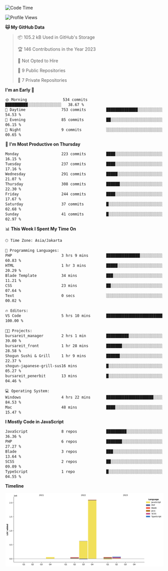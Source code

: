 <!--START_SECTION:waka-->
![Code Time](http://img.shields.io/badge/Code%20Time-102%20hrs%2021%20mins-blue)

![Profile Views](http://img.shields.io/badge/Profile%20Views-0-blue)

**🐱 My GitHub Data** 

> 📦 105.2 kB Used in GitHub's Storage 
 > 
> 🏆 146 Contributions in the Year 2023
 > 
> 🚫 Not Opted to Hire
 > 
> 📜 9 Public Repositories 
 > 
> 🔑 7 Private Repositories 
 > 
**I'm an Early 🐤** 

```text
🌞 Morning                534 commits         ██████████░░░░░░░░░░░░░░░   38.67 % 
🌆 Daytime                753 commits         ██████████████░░░░░░░░░░░   54.53 % 
🌃 Evening                85 commits          ██░░░░░░░░░░░░░░░░░░░░░░░   06.15 % 
🌙 Night                  9 commits           ░░░░░░░░░░░░░░░░░░░░░░░░░   00.65 % 
```
📅 **I'm Most Productive on Thursday** 

```text
Monday                   223 commits         ████░░░░░░░░░░░░░░░░░░░░░   16.15 % 
Tuesday                  237 commits         ████░░░░░░░░░░░░░░░░░░░░░   17.16 % 
Wednesday                291 commits         █████░░░░░░░░░░░░░░░░░░░░   21.07 % 
Thursday                 308 commits         ██████░░░░░░░░░░░░░░░░░░░   22.30 % 
Friday                   244 commits         ████░░░░░░░░░░░░░░░░░░░░░   17.67 % 
Saturday                 37 commits          █░░░░░░░░░░░░░░░░░░░░░░░░   02.68 % 
Sunday                   41 commits          █░░░░░░░░░░░░░░░░░░░░░░░░   02.97 % 
```


📊 **This Week I Spent My Time On** 

```text
🕑︎ Time Zone: Asia/Jakarta

💬 Programming Languages: 
PHP                      3 hrs 9 mins        ███████████████░░░░░░░░░░   60.83 % 
HTML                     1 hr 3 mins         █████░░░░░░░░░░░░░░░░░░░░   20.29 % 
Blade Template           34 mins             ███░░░░░░░░░░░░░░░░░░░░░░   11.21 % 
CSS                      23 mins             ██░░░░░░░░░░░░░░░░░░░░░░░   07.64 % 
Text                     0 secs              ░░░░░░░░░░░░░░░░░░░░░░░░░   00.02 % 

🔥 Editors: 
VS Code                  5 hrs 10 mins       █████████████████████████   100.00 % 

🐱‍💻 Projects: 
bursareit_manager        2 hrs 1 min         ██████████░░░░░░░░░░░░░░░   39.00 % 
bursareit_front          1 hr 28 mins        ███████░░░░░░░░░░░░░░░░░░   28.58 % 
Shogun Sushi & Grill     1 hr 9 mins         ██████░░░░░░░░░░░░░░░░░░░   22.37 % 
shogun-japanese-grill-sus16 mins             █░░░░░░░░░░░░░░░░░░░░░░░░   05.27 % 
bursareit_penerbit       13 mins             █░░░░░░░░░░░░░░░░░░░░░░░░   04.46 % 

💻 Operating System: 
Windows                  4 hrs 22 mins       █████████████████████░░░░   84.53 % 
Mac                      48 mins             ████░░░░░░░░░░░░░░░░░░░░░   15.47 % 
```

**I Mostly Code in JavaScript** 

```text
JavaScript               8 repos             █████████░░░░░░░░░░░░░░░░   36.36 % 
PHP                      6 repos             ███████░░░░░░░░░░░░░░░░░░   27.27 % 
Blade                    3 repos             ███░░░░░░░░░░░░░░░░░░░░░░   13.64 % 
SCSS                     2 repos             ██░░░░░░░░░░░░░░░░░░░░░░░   09.09 % 
TypeScript               1 repo              █░░░░░░░░░░░░░░░░░░░░░░░░   04.55 % 
```



**Timeline**

![Lines of Code chart](https://raw.githubusercontent.com/brstreet2/brstreet2/main/assets/bar_graph.png)


<!--END_SECTION:waka-->
